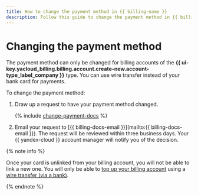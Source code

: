 ```yaml
---
title: How to change the payment method in {{ billing-name }}
description: Follow this guide to change the payment method in {{ billing-name }}.
---
```


# Changing the payment method

The payment method can only be changed for billing accounts of the **{{ ui-key.yacloud_billing.billing.account.create-new.account-type_label_company }}** type. You can use wire transfer instead of your bank card for payments.

To change the payment method:

1. Draw up a request to have your payment method changed.


   {% include [change-payment-docs](../_includes/change-payment-docs.md) %}


1. Email your request to [{{ billing-docs-email }}](mailto:{{ billing-docs-email }}). The request will be reviewed within three business days. Your {{ yandex-cloud }} account manager will notify you of the decision.

{% note info %}

Once your card is unlinked from your billing account, you will not be able to link a new one. You will only be able to [top up your billing account](../operations/pay-the-bill.md) using a [wire transfer (via a bank)](../payment/payment-methods-business.md).

{% endnote %}
